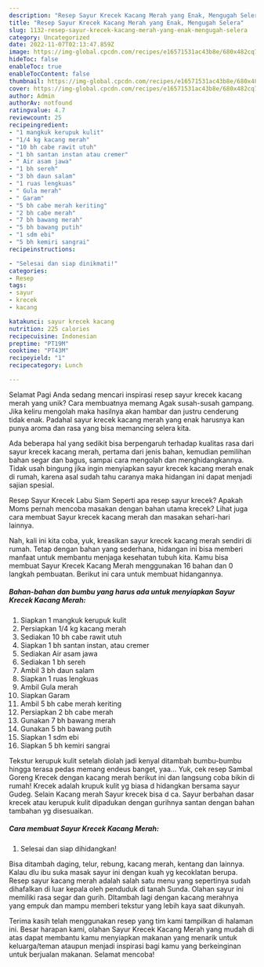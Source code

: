 ```yaml
---
description: "Resep Sayur Krecek Kacang Merah yang Enak, Mengugah Selera"
title: "Resep Sayur Krecek Kacang Merah yang Enak, Mengugah Selera"
slug: 1132-resep-sayur-krecek-kacang-merah-yang-enak-mengugah-selera
category: Uncategorized
date: 2022-11-07T02:13:47.859Z
image: https://img-global.cpcdn.com/recipes/e16571531ac43b8e/680x482cq70/sayur-krecek-kacang-merah-foto-resep-utama.jpg
hideToc: false
enableToc: true
enableTocContent: false
thumbnail: https://img-global.cpcdn.com/recipes/e16571531ac43b8e/680x482cq70/sayur-krecek-kacang-merah-foto-resep-utama.jpg
cover: https://img-global.cpcdn.com/recipes/e16571531ac43b8e/680x482cq70/sayur-krecek-kacang-merah-foto-resep-utama.jpg
author: Admin
authorAv: notfound
ratingvalue: 4.7
reviewcount: 25
recipeingredient:
- "1 mangkuk kerupuk kulit"
- "1/4 kg kacang merah"
- "10 bh cabe rawit utuh"
- "1 bh santan instan atau cremer"
- " Air asam jawa"
- "1 bh sereh"
- "3 bh daun salam"
- "1 ruas lengkuas"
- " Gula merah"
- " Garam"
- "5 bh cabe merah keriting"
- "2 bh cabe merah"
- "7 bh bawang merah"
- "5 bh bawang putih"
- "1 sdm ebi"
- "5 bh kemiri sangrai"
recipeinstructions:

- "Selesai dan siap dinikmati!"
categories:
- Resep
tags:
- sayur
- krecek
- kacang

katakunci: sayur krecek kacang 
nutrition: 225 calories
recipecuisine: Indonesian
preptime: "PT19M"
cooktime: "PT43M"
recipeyield: "1"
recipecategory: Lunch

---
```



Selamat Pagi Anda sedang mencari inspirasi resep sayur krecek kacang merah yang unik? Cara membuatnya memang Agak susah-susah gampang. Jika keliru mengolah maka hasilnya akan hambar dan justru cenderung tidak enak. Padahal sayur krecek kacang merah yang enak harusnya kan punya aroma dan rasa yang bisa memancing selera kita.


Ada beberapa hal yang sedikit bisa berpengaruh terhadap kualitas rasa dari sayur krecek kacang merah, pertama dari jenis bahan, kemudian pemilihan bahan segar dan bagus, sampai cara mengolah dan menghidangkannya. Tidak usah bingung jika ingin menyiapkan sayur krecek kacang merah enak di rumah, karena asal sudah tahu caranya maka hidangan ini dapat menjadi sajian spesial.

Resep Sayur Krecek Labu Siam Seperti apa resep sayur krecek? Apakah Moms pernah mencoba masakan dengan bahan utama krecek? Lihat juga cara membuat Sayur krecek kacang merah dan masakan sehari-hari lainnya.


Nah, kali ini kita coba, yuk, kreasikan sayur krecek kacang merah sendiri di rumah. Tetap dengan bahan yang sederhana, hidangan ini bisa memberi manfaat untuk membantu menjaga kesehatan tubuh kita. Kamu bisa membuat Sayur Krecek Kacang Merah menggunakan 16 bahan dan 0 langkah pembuatan. Berikut ini cara untuk membuat hidangannya.

<!--inarticleads1-->

##### Bahan-bahan dan bumbu yang harus ada untuk menyiapkan Sayur Krecek Kacang Merah:

1. Siapkan 1 mangkuk kerupuk kulit
1. Persiapkan 1/4 kg kacang merah
1. Sediakan 10 bh cabe rawit utuh
1. Siapkan 1 bh santan instan, atau cremer
1. Sediakan  Air asam jawa
1. Sediakan 1 bh sereh
1. Ambil 3 bh daun salam
1. Siapkan 1 ruas lengkuas
1. Ambil  Gula merah
1. Siapkan  Garam
1. Ambil 5 bh cabe merah keriting
1. Persiapkan 2 bh cabe merah
1. Gunakan 7 bh bawang merah
1. Gunakan 5 bh bawang putih
1. Siapkan 1 sdm ebi
1. Siapkan 5 bh kemiri sangrai


Tekstur kerupuk kulit setelah diolah jadi kenyal ditambah bumbu-bumbu hingga terasa pedas memang endeus banget, yaa… Yuk, cek resep Sambal Goreng Krecek dengan kacang merah berikut ini dan langsung coba bikin di rumah! Krecek adalah krupuk kulit yg biasa d hidangkan bersama sayur Gudeg. Selain Kacang merah Sayur krecek bisa d ca. Sayur berbahan dasar krecek atau kerupuk kulit dipadukan dengan gurihnya santan dengan bahan tambahan yg disesuaikan. 

<!--inarticleads2-->

##### Cara membuat Sayur Krecek Kacang Merah:


1. Selesai dan siap dihidangkan!

Bisa ditambah daging, telur, rebung, kacang merah, kentang dan lainnya. Kalau dlu ibu suka masak sayur ini dengan kuah yg kecoklatan berupa. Resep sayur kacang merah adalah salah satu menu yang sepertinya sudah dihafalkan di luar kepala oleh penduduk di tanah Sunda. Olahan sayur ini memiliki rasa segar dan gurih. DItambah lagi dengan kacang merahnya yang empuk dan mampu memberi tekstur yang lebih kaya saat dikunyah. 

Terima kasih telah menggunakan resep yang tim kami tampilkan di halaman ini. Besar harapan kami, olahan Sayur Krecek Kacang Merah yang mudah di atas dapat membantu kamu menyiapkan makanan yang menarik untuk keluarga/teman ataupun menjadi inspirasi bagi kamu yang berkeinginan untuk berjualan makanan. Selamat mencoba!
